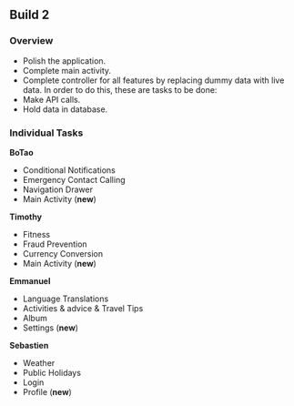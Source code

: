 ## Build 2

### Overview
* Polish the application.
* Complete main activity.
* Complete controller for all features by replacing dummy data with live data. In order to do this, these are tasks to be done:
 * Make API calls.
 * Hold data in database.

### Individual Tasks
**BoTao**
* Conditional Notifications
* Emergency Contact Calling
* Navigation Drawer
* Main Activity (**new**)

**Timothy**
* Fitness
* Fraud Prevention
* Currency Conversion
* Main Activity (**new**)

**Emmanuel**
* Language Translations
* Activities & advice & Travel Tips
* Album
* Settings (**new**)

**Sebastien**
* Weather
* Public Holidays
* Login
* Profile (**new**)